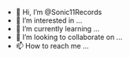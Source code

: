 - 👋 Hi, I’m @Sonic11Records
- 👀 I’m interested in ...
- 🌱 I’m currently learning ...
- 💞️ I’m looking to collaborate on ...
- 📫 How to reach me ...

<!---
Sonic11Records/Sonic11Records is a ✨ special ✨ repository because its `README.md` (this file) appears on your GitHub profile.
You can click the Preview link to take a look at your changes.
--->
